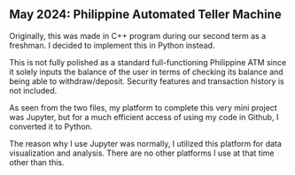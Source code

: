 ## May 2024: Philippine Automated Teller Machine

Originally, this was made in C++ program during our second term as a freshman. I decided to implement this in Python instead.

This is not fully polished as a standard full-functioning Philippine ATM since it solely inputs the balance of the user in terms of checking its balance and being able to withdraw/deposit. Security features and transaction history is not included.

As seen from the two files, my platform to complete this very mini project was Jupyter, but for a much efficient access of using my code in Github, I converted it to Python.

The reason why I use Jupyter was normally, I utilized this platform for data visualization and analysis. There are no other platforms I use at that time other than this.
